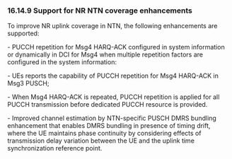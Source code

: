 ### 16.14.9 Support for NR NTN coverage enhancements

To improve NR uplink coverage in NTN, the following enhancements are
supported:

\- PUCCH repetition for Msg4 HARQ-ACK configured in system information
or dynamically in DCI for Msg4 when multiple repetition factors are
configured in the system information:

\- UEs reports the capability of PUCCH repetition for Msg4 HARQ-ACK in
Msg3 PUSCH;

\- When Msg4 HARQ-ACK is repeated, PUCCH repetition is applied for all
PUCCH transmission before dedicated PUCCH resource is provided.

\- Improved channel estimation by NTN-specific PUSCH DMRS bundling
enhancement that enables DMRS bundling in presence of timing drift,
where the UE maintains phase continuity by considering effects of
transmission delay variation between the UE and the uplink time
synchronization reference point.